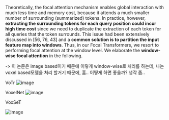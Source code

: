 
Theoretically, the focal attention mechanism enables global interaction with much less time and memory cost, because it attends a much smaller number of surrounding (summarized) tokens. In practice, however, **extracting the surrounding tokens for each query position could incur high time cost** since we need to duplicate the extraction of each token for all queries that the token surrounds. This issue had been extensively discussed in [56, 76, 43] and a **common solution is to partition the input feature map into windows**. Thus, in our Focal Transformers, we resort to performing focal attention at the window level. We elaborate the **window-wise focal attention** in the following.

-> 이 논문은 image based이기 때문에 이렇게 window-wise로 처리를 하는데, 나는 voxel based모델을 처리 할거기 때문에, 흠.. 어떻게 하면 좋을까? 생각 좀..

VoTr
![image](https://user-images.githubusercontent.com/65759092/183331702-e2322b95-ce0c-4e59-9b84-2d68e7dea3bb.png)

VoxelNet
![image](https://user-images.githubusercontent.com/65759092/183331714-0ecf2a56-5dfa-4446-8bda-8392f3b09cf6.png)

VoxSeT

![image](https://user-images.githubusercontent.com/65759092/183331754-7e1d73f1-a87a-4bf0-a599-18360de173b4.png)
